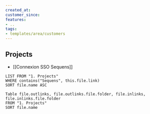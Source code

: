 ```yaml
---
created_at:
customer_since:
features:
- ..
tags:
- templates/area/customers
---
```


## Projects 
- [[Connexion SSO Sequens]]

```dataview
LIST FROM "1. Projects" 
WHERE contains("Sequens", this.file.link) 
SORT file.name ASC
```


```dataview
Table file.outlinks, file.outlinks.file.folder, file.inlinks, file.inlinks.file.folder 
FROM "1. Projects"
SORT file.name
```
